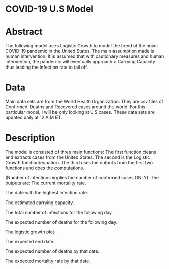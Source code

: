 # COVID-19 U.S Model

# Abstract
The following model uses Logistic Growth to model the trend of the novel COVID-19 pandemic in the United States. The main assumption made is human intervention. It is assumed that with cautionary measures and human intervention, the pandemic will eventually approach a Carrying Capacity thus leading the infection rate to tail off. 

# Data
Main data sets are from the World Health Organization. They are csv files of Confirmed, Deaths and Recovered cases around the world. For this particular model, I will be only looking at U.S cases. These data sets are updated daily at 12 A.M ET.

# Description
The model is consisted of three main functions:
The first function cleans and extracts cases from the United States.
The second is the Logistic Growth function/equation.
The third uses the outputs from the first two functions and does the computations. 

(Number of infections implies the number of confirmed cases ONLY).
The outputs are:
The current mortality rate.

The date with the highest infection rate.

The estimated carrying capacity.

The total number of infections for the following day.

The expected number of deaths for the following day.

The logistic growth plot.

The expected end date.

The expected number of deaths by that date.

The expected mortality rate by that date.
